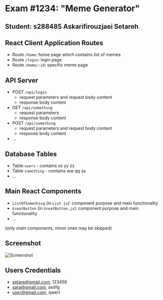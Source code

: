 # Exam #1234: "Meme Generator"
## Student: s288485 Askarifirouzjaei Setareh

## React Client Application Routes

- Route `/home`: home page which contains list of memes 
- Route `/login`: login page
- Route `/meme/:id`: specific meme page 

## API Server

- POST `/api/login`
  - request parameters and request body content
  - response body content
- GET `/api/something`
  - request parameters
  - response body content
- POST `/api/something`
  - request parameters and request body content
  - response body content
- ...

## Database Tables

- Table `users` - contains xx yy zz
- Table `something` - contains ww qq ss
- ...

## Main React Components

- `ListOfSomething` (in `List.js`): component purpose and main functionality
- `GreatButton` (in `GreatButton.js`): component purpose and main functionality
- ...

(only _main_ components, minor ones may be skipped)

## Screenshot

![Screenshot](./img/Screenshot.jpg)

## Users Credentials

- setare@gmail.com, 123456 
- sara@gmail.com, asdfg
- user@gmail.com, qwert
